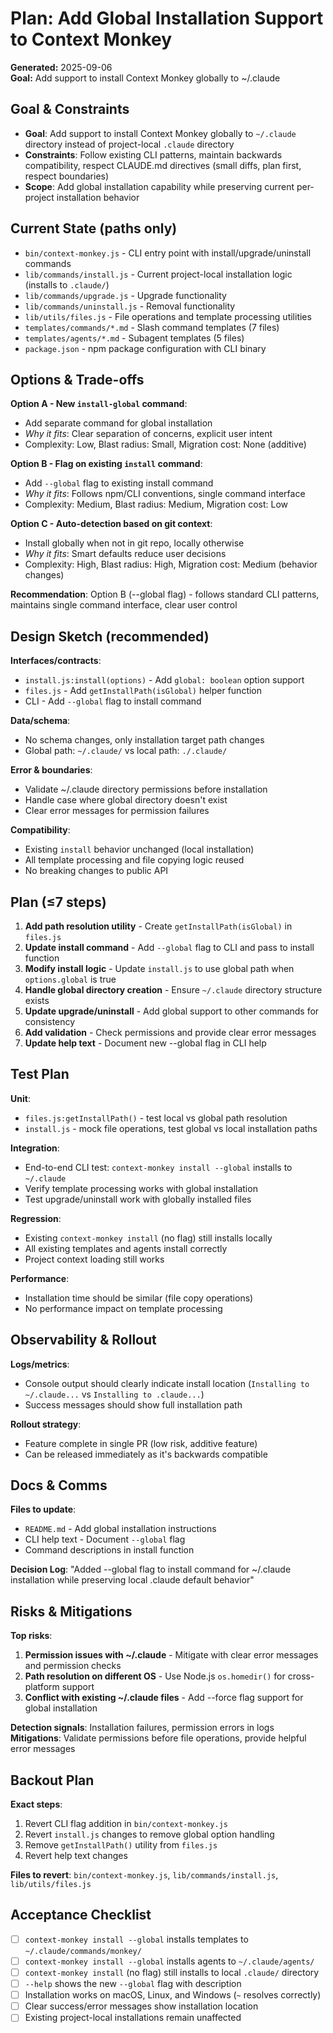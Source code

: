 # Plan: Add Global Installation Support to Context Monkey

**Generated:** 2025-09-06  
**Goal:** Add support to install Context Monkey globally to ~/.claude

## Goal & Constraints

- **Goal**: Add support to install Context Monkey globally to `~/.claude` directory instead of project-local `.claude` directory
- **Constraints**: Follow existing CLI patterns, maintain backwards compatibility, respect CLAUDE.md directives (small diffs, plan first, respect boundaries)
- **Scope**: Add global installation capability while preserving current per-project installation behavior

## Current State (paths only)

- `bin/context-monkey.js` - CLI entry point with install/upgrade/uninstall commands
- `lib/commands/install.js` - Current project-local installation logic (installs to `.claude/`)
- `lib/commands/upgrade.js` - Upgrade functionality  
- `lib/commands/uninstall.js` - Removal functionality
- `lib/utils/files.js` - File operations and template processing utilities
- `templates/commands/*.md` - Slash command templates (7 files)
- `templates/agents/*.md` - Subagent templates (5 files) 
- `package.json` - npm package configuration with CLI binary

## Options & Trade-offs

**Option A - New `install-global` command**: 
- Add separate command for global installation 
- *Why it fits*: Clear separation of concerns, explicit user intent
- Complexity: Low, Blast radius: Small, Migration cost: None (additive)

**Option B - Flag on existing `install` command**:
- Add `--global` flag to existing install command
- *Why it fits*: Follows npm/CLI conventions, single command interface  
- Complexity: Medium, Blast radius: Medium, Migration cost: Low

**Option C - Auto-detection based on git context**:
- Install globally when not in git repo, locally otherwise
- *Why it fits*: Smart defaults reduce user decisions
- Complexity: High, Blast radius: High, Migration cost: Medium (behavior changes)

**Recommendation**: Option B (--global flag) - follows standard CLI patterns, maintains single command interface, clear user control

## Design Sketch (recommended)

**Interfaces/contracts**:
- `install.js:install(options)` - Add `global: boolean` option support
- `files.js` - Add `getInstallPath(isGlobal)` helper function
- CLI - Add `--global` flag to install command

**Data/schema**: 
- No schema changes, only installation target path changes
- Global path: `~/.claude/` vs local path: `./.claude/`

**Error & boundaries**:
- Validate ~/.claude directory permissions before installation
- Handle case where global directory doesn't exist
- Clear error messages for permission failures

**Compatibility**:
- Existing `install` behavior unchanged (local installation)
- All template processing and file copying logic reused
- No breaking changes to public API

## Plan (≤7 steps)

1. **Add path resolution utility** - Create `getInstallPath(isGlobal)` in `files.js`
2. **Update install command** - Add `--global` flag to CLI and pass to install function  
3. **Modify install logic** - Update `install.js` to use global path when `options.global` is true
4. **Handle global directory creation** - Ensure `~/.claude` directory structure exists
5. **Update upgrade/uninstall** - Add global support to other commands for consistency
6. **Add validation** - Check permissions and provide clear error messages
7. **Update help text** - Document new --global flag in CLI help

## Test Plan

**Unit**:
- `files.js:getInstallPath()` - test local vs global path resolution
- `install.js` - mock file operations, test global vs local installation paths

**Integration**:  
- End-to-end CLI test: `context-monkey install --global` installs to `~/.claude`
- Verify template processing works with global installation
- Test upgrade/uninstall work with globally installed files

**Regression**:
- Existing `context-monkey install` (no flag) still installs locally
- All existing templates and agents install correctly
- Project context loading still works

**Performance**: 
- Installation time should be similar (file copy operations)
- No performance impact on template processing

## Observability & Rollout

**Logs/metrics**:
- Console output should clearly indicate install location (`Installing to ~/.claude...` vs `Installing to .claude...`)
- Success messages should show full installation path

**Rollout strategy**:
- Feature complete in single PR (low risk, additive feature)
- Can be released immediately as it's backwards compatible

## Docs & Comms

**Files to update**:
- `README.md` - Add global installation instructions
- CLI help text - Document `--global` flag
- Command descriptions in install function

**Decision Log**:
"Added --global flag to install command for ~/.claude installation while preserving local .claude default behavior"

## Risks & Mitigations

**Top risks**:
1. **Permission issues with ~/.claude** - Mitigate with clear error messages and permission checks
2. **Path resolution on different OS** - Use Node.js `os.homedir()` for cross-platform support  
3. **Conflict with existing ~/.claude files** - Add --force flag support for global installation

**Detection signals**: Installation failures, permission errors in logs
**Mitigations**: Validate permissions before file operations, provide helpful error messages

## Backout Plan

**Exact steps**:
1. Revert CLI flag addition in `bin/context-monkey.js` 
2. Revert `install.js` changes to remove global option handling
3. Remove `getInstallPath()` utility from `files.js`
4. Revert help text changes

**Files to revert**: `bin/context-monkey.js`, `lib/commands/install.js`, `lib/utils/files.js`

## Acceptance Checklist

- [ ] `context-monkey install --global` installs templates to `~/.claude/commands/monkey/`
- [ ] `context-monkey install --global` installs agents to `~/.claude/agents/`  
- [ ] `context-monkey install` (no flag) still installs to local `.claude/` directory
- [ ] `--help` shows the new `--global` flag with description
- [ ] Installation works on macOS, Linux, and Windows (`~` resolves correctly)
- [ ] Clear success/error messages show installation location
- [ ] Existing project-local installations remain unaffected
